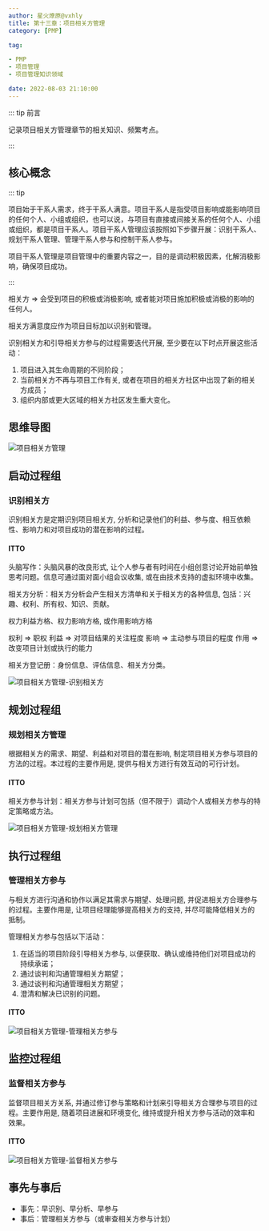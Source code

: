 ```yaml
---
author: 星火燎原@vxhly
title: 第十三章：项目相关方管理
category: [PMP]

tag:

- PMP
- 项目管理
- 项目管理知识领域

date: 2022-08-03 21:10:00
---
```


::: tip 前言

记录项目相关方管理章节的相关知识、频繁考点。

:::

<!-- more -->

## 核心概念

::: tip

项目始于干系人需求，终于干系人满意。项目干系人是指受项目影响或能影响项目的任何个人、小组或组织，也可以说，与项目有直接或间接关系的任何个人、小组或组织，都是项目干系人。项目干系人管理应该按照如下步骤开展：识别干系人、规划干系人管理、管理干系人参与和控制干系人参与。

项目干系人管理是项目管理中的重要内容之一，目的是调动积极因素，化解消极影响，确保项目成功。

:::

相关方 => 会受到项目的积极或消极影响, 或者能对项目施加积极或消极的影响的任何人。

相关方满意度应作为项目目标加以识别和管理。

识别相关方和引导相关方参与的过程需要迭代开展, 至少要在以下时点开展这些活动：

1. 项目进入其生命周期的不同阶段；
2. 当前相关方不再与项目工作有关, 或者在项目的相关方社区中出现了新的相关方成员；
3. 组织内部或更大区域的相关方社区发生重大变化。

## 思维导图

![项目相关方管理](/assets/project-related-party-management.png)

## 启动过程组

### 识别相关方

识别相关方是定期识别项目相关方, 分析和记录他们的利益、参与度、相互依赖性、影响力和对项目成功的潜在影响的过程。

#### ITTO

头脑写作：头脑风暴的改良形式, 让个人参与者有时间在小组创意讨论开始前单独思考问题。信息可通过面对面小组会议收集,
或在由技术支持的虚拟环境中收集。

相关方分析：相关方分析会产生相关方清单和关于相关方的各种信息, 包括：兴趣、权利、所有权、知识、贡献。

权力利益方格、权力影响方格, 或作用影响方格

权利 => 职权
利益 => 对项目结果的关注程度
影响 => 主动参与项目的程度
作用 => 改变项目计划或执行的能力

相关方登记册：身份信息、评估信息、相关方分类。

![项目相关方管理-识别相关方](/assets/project-related-party-management-1.png)

## 规划过程组

### 规划相关方管理

根据相关方的需求、期望、利益和对项目的潜在影响, 制定项目相关方参与项目的方法的过程。本过程的主要作用是, 提供与相关方进行有效互动的可行计划。

#### ITTO

相关方参与计划：相关方参与计划可包括（但不限于）调动个人或相关方参与的特定策略或方法。

![项目相关方管理-规划相关方管理](/assets/project-related-party-management-2.png)

## 执行过程组

### 管理相关方参与

与相关方进行沟通和协作以满足其需求与期望、处理问题, 并促进相关方合理参与的过程。主要作用是, 让项目经理能够提高相关方的支持,
并尽可能降低相关方的抵制。

管理相关方参与包括以下活动：

1. 在适当的项目阶段引导相关方参与, 以便获取、确认或维持他们对项目成功的持续承诺；
2. 通过谈判和沟通管理相关方期望；
3. 通过谈判和沟通管理相关方期望；
4. 澄清和解决已识别的问题。

#### ITTO

![项目相关方管理-管理相关方参与](/assets/project-related-party-management-3.png)

## 监控过程组

### 监督相关方参与

监督项目相关方关系, 并通过修订参与策略和计划来引导相关方合理参与项目的过程。主要作用是, 随着项目进展和环境变化,
维持或提升相关方参与活动的效率和效果。

#### ITTO

![项目相关方管理-监督相关方参与](/assets/project-related-party-management-4.png)

## 事先与事后

- 事先：早识别、早分析、早参与
- 事后：管理相关方参与（或审查相关方参与计划）
